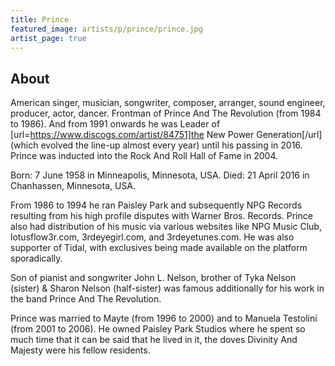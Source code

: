 ```yaml
---
title: Prince
featured_image: artists/p/prince/prince.jpg
artist_page: true
---
```

## About

American singer, musician, songwriter, composer, arranger, sound engineer, producer, actor, dancer. Frontman of Prince And The Revolution (from 1984 to 1986). And from 1991 onwards he was Leader of [url=https://www.discogs.com/artist/84751]the New Power Generation[/url] (which evolved the line-up almost every year) until his passing in 2016. Prince was inducted into the Rock And Roll Hall of Fame in 2004.

Born: 7 June 1958 in Minneapolis, Minnesota, USA.
Died: 21 April 2016 in Chanhassen, Minnesota, USA.

From 1986 to 1994 he ran Paisley Park and subsequently NPG Records resulting from his high profile disputes with Warner Bros. Records. Prince also had distribution of his music via various websites like NPG Music Club, lotusflow3r.com, 3rdeyegirl.com, and 3rdeyetunes.com. He was also supporter of Tidal, with exclusives being made available on the platform sporadically.

Son of pianist and songwriter John L. Nelson,  brother of Tyka Nelson (sister) & Sharon Nelson (half-sister) was famous additionally for his work in the band Prince And The Revolution. 

Prince was married to Mayte (from 1996 to 2000) and to Manuela Testolini (from 2001 to 2006). He owned Paisley Park Studios where he spent so much time that it can be said that he lived in it, the doves Divinity And Majesty were his fellow residents.

